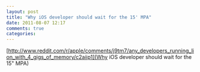 ```yaml
---
layout: post
title: "Why iOS developer should wait for the 15' MPA"
date: 2011-08-07 12:17
comments: true
categories: 
---
```

[http://www.reddit.com/r/apple/comments/j9tm7/any_developers_running_lion_with_4_gigs_of_memory/c2aiip1](Why iOS developer should wait for the 15" MPA)

